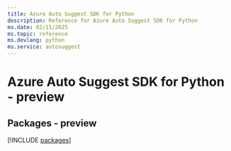```yaml
---
title: Azure Auto Suggest SDK for Python
description: Reference for Azure Auto Suggest SDK for Python
ms.date: 02/11/2025
ms.topic: reference
ms.devlang: python
ms.service: autosuggest
---
```

# Azure Auto Suggest SDK for Python - preview
## Packages - preview
[!INCLUDE [packages](auto-suggest-index.md)]
